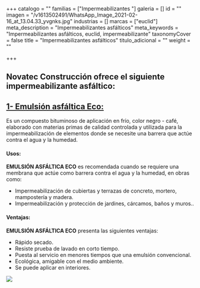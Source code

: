 +++
catalogo = ""
familias = ["Impermeabilizantes  "]
galeria = []
id = ""
imagen = "/v1613502491/WhatsApp_Image_2021-02-16_at_13.04.33_yvgnks.jpg"
industrias = []
marcas = ["euclid"]
meta_description = "Impermeabilizantes asfálticos"
meta_keywords = "Impermeabilizantes asfálticos, euclid, impermeabilizante"
taxonomyCover = false
title = "Impermeabilizantes asfálticos"
titulo_adicional = ""
weight = ""

+++
## Novatec Construcción ofrece el siguiente impermeabilizante asfáltico:

## [**1- Emulsión asfáltica Eco:**](https://www.toxement.com.co/productos/portafolio/impermeabilizaci%C3%B3n-de-placas-y-cubiertas/impermeabilizantes-asf%C3%A1lticos/?prodId=1458)

Es un compuesto bituminoso de aplicación en frío, color negro - café, elaborado con materias primas de calidad controlada y utilizada para la impermeabilización de elementos donde se necesite una barrera que actúe contra el agua y la humedad.

#### **Usos:**

**EMULSIÓN ASFÁLTICA ECO** es recomendada cuando se requiere una membrana que actúe como barrera contra el agua y la humedad, en obras como:

* Impermeabilización de cubiertas y terrazas de concreto, mortero, mampostería y madera.
* Impermeabilización y protección de jardines, cárcamos, baños y muros..

#### **Ventajas:**

**EMULSIÓN ASFÁLTICA ECO** presenta las siguientes ventajas:

* Rápido secado.
* Resiste prueba de lavado en corto tiempo.
* Puesta al servicio en menores tiempos que una emulsión convencional.
* Ecológica, amigable con el medio ambiente.
* Se puede aplicar en interiores.

![](https://res.cloudinary.com/drnun7bay/image/upload/v1610053560/WhatsApp_Image_2021-01-07_at_15.05.06_ssjsjx.jpg)